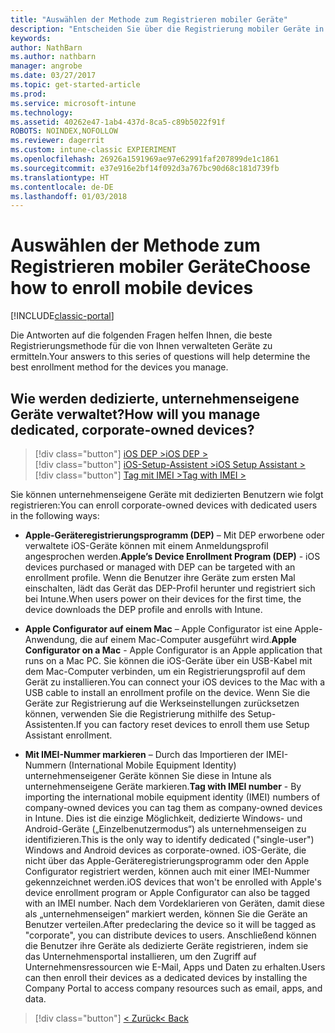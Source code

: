 ```yaml
---
title: "Auswählen der Methode zum Registrieren mobiler Geräte"
description: "Entscheiden Sie über die Registrierung mobiler Geräte in Intune durch Beantworten einiger einfacher Fragen"
keywords: 
author: NathBarn
ms.author: nathbarn
manager: angrobe
ms.date: 03/27/2017
ms.topic: get-started-article
ms.prod: 
ms.service: microsoft-intune
ms.technology: 
ms.assetid: 40262e47-1ab4-437d-8ca5-c89b5022f91f
ROBOTS: NOINDEX,NOFOLLOW
ms.reviewer: dagerrit
ms.custom: intune-classic EXPIERIMENT
ms.openlocfilehash: 26926a1591969ae97e62991faf207899de1c1861
ms.sourcegitcommit: e37e916e2bf14f092d3a767bc90d68c181d739fb
ms.translationtype: HT
ms.contentlocale: de-DE
ms.lasthandoff: 01/03/2018
---
```

# <a name="choose-how-to-enroll-mobile-devices"></a><span data-ttu-id="a9a5a-103">Auswählen der Methode zum Registrieren mobiler Geräte</span><span class="sxs-lookup"><span data-stu-id="a9a5a-103">Choose how to enroll mobile devices</span></span>

[!INCLUDE[classic-portal](../includes/classic-portal.md)]

<span data-ttu-id="a9a5a-104">Die Antworten auf die folgenden Fragen helfen Ihnen, die beste Registrierungsmethode für die von Ihnen verwalteten Geräte zu ermitteln.</span><span class="sxs-lookup"><span data-stu-id="a9a5a-104">Your answers to this series of questions will help determine the best enrollment method for the devices you manage.</span></span>

## <a name="how-will-you-manage-dedicated-corporate-owned-devices"></a><span data-ttu-id="a9a5a-105">**Wie werden dedizierte, unternehmenseigene Geräte verwaltet?**</span><span class="sxs-lookup"><span data-stu-id="a9a5a-105">**How will you manage dedicated, corporate-owned devices?**</span></span>

> [!div class="button"]
> [<span data-ttu-id="a9a5a-106">iOS DEP ></span><span class="sxs-lookup"><span data-stu-id="a9a5a-106">iOS DEP ></span></span>](/intune-classic/deploy-use/ios-device-enrollment-program-in-microsoft-intune)  
> [!div class="button"]
> [<span data-ttu-id="a9a5a-107">iOS-Setup-Assistent ></span><span class="sxs-lookup"><span data-stu-id="a9a5a-107">iOS Setup Assistant ></span></span>](/intune-classic/deploy-use/ios-setup-assistant-enrollment-in-microsoft-intune)
> [!div class="button"]
> [<span data-ttu-id="a9a5a-108">Tag mit IMEI ></span><span class="sxs-lookup"><span data-stu-id="a9a5a-108">Tag with IMEI ></span></span>](/intune-classic/deploy-use/specify-corporate-owned-devices-with-international-mobile-equipment-identity-imei-numbers)

  <span data-ttu-id="a9a5a-109">Sie können unternehmenseigene Geräte mit dedizierten Benutzern wie folgt registrieren:</span><span class="sxs-lookup"><span data-stu-id="a9a5a-109">You can enroll corporate-owned devices with dedicated users in the following ways:</span></span>

  - <span data-ttu-id="a9a5a-110">**Apple-Geräteregistrierungsprogramm (DEP)** – Mit DEP erworbene oder verwaltete iOS-Geräte können mit einem Anmeldungsprofil angesprochen werden.</span><span class="sxs-lookup"><span data-stu-id="a9a5a-110">**Apple’s Device Enrollment Program (DEP)** - iOS devices purchased or managed with DEP can be targeted with an enrollment profile.</span></span> <span data-ttu-id="a9a5a-111">Wenn die Benutzer ihre Geräte zum ersten Mal einschalten, lädt das Gerät das DEP-Profil herunter und registriert sich bei Intune.</span><span class="sxs-lookup"><span data-stu-id="a9a5a-111">When users power on their devices for the first time, the device downloads the DEP profile and enrolls with Intune.</span></span>

  - <span data-ttu-id="a9a5a-112">**Apple Configurator auf einem Mac** – Apple Configurator ist eine Apple-Anwendung, die auf einem Mac-Computer ausgeführt wird.</span><span class="sxs-lookup"><span data-stu-id="a9a5a-112">**Apple Configurator on a Mac** - Apple Configurator is an Apple application that runs on a Mac PC.</span></span> <span data-ttu-id="a9a5a-113">Sie können die iOS-Geräte über ein USB-Kabel mit dem Mac-Computer verbinden, um ein Registrierungsprofil auf dem Gerät zu installieren.</span><span class="sxs-lookup"><span data-stu-id="a9a5a-113">You can connect your iOS devices to the Mac with a USB cable to install an enrollment profile on the device.</span></span> <span data-ttu-id="a9a5a-114">Wenn Sie die Geräte zur Registrierung auf die Werkseinstellungen zurücksetzen können, verwenden Sie die Registrierung mithilfe des Setup-Assistenten.</span><span class="sxs-lookup"><span data-stu-id="a9a5a-114">If you can factory reset devices to enroll them use Setup Assistant enrollment.</span></span>

  - <span data-ttu-id="a9a5a-115">**Mit IMEI-Nummer markieren** – Durch das Importieren der IMEI-Nummern (International Mobile Equipment Identity) unternehmenseigener Geräte können Sie diese in Intune als unternehmenseigene Geräte markieren.</span><span class="sxs-lookup"><span data-stu-id="a9a5a-115">**Tag with IMEI number** - By importing the international mobile equipment identity (IMEI) numbers of company-owned devices you can tag them as company-owned devices in Intune.</span></span> <span data-ttu-id="a9a5a-116">Dies ist die einzige Möglichkeit, dedizierte Windows- und Android-Geräte („Einzelbenutzermodus“) als unternehmenseigen zu identifizieren.</span><span class="sxs-lookup"><span data-stu-id="a9a5a-116">This is the only way to identify dedicated ("single-user") Windows and Android devices as corporate-owned.</span></span> <span data-ttu-id="a9a5a-117">iOS-Geräte, die nicht über das Apple-Geräteregistrierungsprogramm oder den Apple Configurator registriert werden, können auch mit einer IMEI-Nummer gekennzeichnet werden.</span><span class="sxs-lookup"><span data-stu-id="a9a5a-117">iOS devices that won't be enrolled with Apple's device enrollment program or Apple Configurator can also be tagged with an IMEI number.</span></span> <span data-ttu-id="a9a5a-118">Nach dem Vordeklarieren von Geräten, damit diese als „unternehmenseigen“ markiert werden, können Sie die Geräte an Benutzer verteilen.</span><span class="sxs-lookup"><span data-stu-id="a9a5a-118">After predeclaring the device so it will be tagged as "corporate", you can distribute devices to users.</span></span> <span data-ttu-id="a9a5a-119">Anschließend können die Benutzer ihre Geräte als dedizierte Geräte registrieren, indem sie das Unternehmensportal installieren, um den Zugriff auf Unternehmensressourcen wie E-Mail, Apps und Daten zu erhalten.</span><span class="sxs-lookup"><span data-stu-id="a9a5a-119">Users can then enroll their devices as a dedicated devices by installing the Company Portal to access company resources such as email, apps, and data.</span></span>

> [!div class="button"]
> [<span data-ttu-id="a9a5a-120">< Zurück</span><span class="sxs-lookup"><span data-stu-id="a9a5a-120">< Back</span></span>](choose-how-to-enroll-devices3.md)
